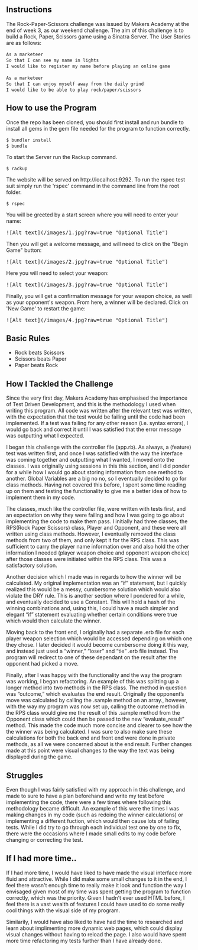Instructions
-------

The Rock-Paper-Scissors challenge was issued by Makers Academy at the end of week 3, as our weekend challenge. The aim of this challenge is to build a Rock, Paper, Scissors game using a Sinatra Server. The User Stories are as follows:

```
As a marketeer
So that I can see my name in lights
I would like to register my name before playing an online game

As a marketeer
So that I can enjoy myself away from the daily grind
I would like to be able to play rock/paper/scissors
```

How to use the Program
-------

Once the repo has been cloned, you should first install and run bundle to install all gems in the gem file needed for the program to function correctly.

```
$ bundler install
$ bundle
```

To start the Server run the Rackup command.

```
$ rackup
```

The website will be served on http://localhost:9292. To run the rspec test suit simply run the 'rspec' command in the command line from the root folder.

```
$ rspec
```

You will be greeted by a start screen where you will need to enter your name:


<kbd>
![Alt text](/images/1.jpg?raw=true "Optional Title")
</kbd>

Then you will get a welcome message, and will need to click on the "Begin Game" button:


<kbd>
![Alt text](/images/2.jpg?raw=true "Optional Title")
</kbd>


Here you will need to select your weapon:


<kbd>
![Alt text](/images/3.jpg?raw=true "Optional Title")
</kbd>


Finally, you will get a confirmation message for your weapon choice, as well as your opponent's weapon.  From here, a winner will be declared.  Click on 'New Game' to restart the game:


<kbd>
![Alt text](/images/4.jpg?raw=true "Optional Title")
</kbd>


## Basic Rules

- Rock beats Scissors
- Scissors beats Paper
- Paper beats Rock


How I Tackled the Challenge
-------

Since the very first day, Makers Academy has emphasised the importance of Test Driven Development, and this is the methodology I used when writing this program.  All code was written after the relevant test was written, with the expectation that the test would be failing until the code had been implemented.  If a test was failing for any other reason (i.e. syntax errors), I would go back and correct it until I was satisfied that the error message was outputting what I expected.

I began this challenge with the controller file (app.rb).  As always, a (feature) test was written first, and once I was satisfied with the way the interface was coming together and outputting what I wanted, I moved onto the classes.  I was originally using sessions in this this section, and I did ponder for a while how I would go about storing information from one method to another.  Global Variables are a big no no, so I eventually decided to go for class methods.  Having not covered this before, I spent some time reading up on them and testing the functionality to give me a better idea of how to implement them in my code.

The classes, much like the controller file, were written with tests first, and an expectation on why they were failing and how I was going to go about implementing the code to make them pass.  I initially had three classes, the RPS(Rock Paper Scissors) class, Player and Opponent, and these were all written using class methods.  However, I eventually removed the class methods from two of them, and only kept it for the RPS class.  This was sufficient to carry the player name information over and also hold the other information I needed (player weapon choice and opponent weapon choice) after those classes were initiated within the RPS class.  This was a satisfactory solution.

Another decision which I made was in regards to how the winner will be calculated.  My original implementation was an “if” statement, but I quickly realized this would be a messy, cumbersome solution which would also violate the DRY rule.  This is another section where I pondered for a while, and eventually decided to use a Constant.  This will hold a hash of the winning combinations and, using this, I could have a much simpler and elegant “if” statement evaluating whether certain conditions were true which would then calculate the winner.

Moving back to the front end, I originally had a separate .erb file for each player weapon selection which would be accessed depending on which one they chose.  I later decided it would become cumbersome doing it this way, and instead just used a “winner,” “loser” and “tie” .erb file instead.   The program will redirect to one of these dependant on the result after the opponent had picked a move.

Finally, after I was happy with the functionality and the way the program was working, I began refactoring.  An example of this was splitting up a longer method into two methods in the RPS class.  The method in question was “outcome,” which evaluates the end result.  Originally the opponent’s move was calculated by calling the .sample method on an array., however, with the way my program was now set up, calling the outcome method in the RPS class would give me the result of this .sample method from the Opponent class which could then be passed to the new “evaluate_result” method.  This made the code much more concise and clearer to see how the the winner was being calculated.  I was sure to also make sure these calculations for both the back end and front end were done in private methods, as all we were concerned about is the end result.  Further changes made at this point were visual changes to the way the text was being displayed during the game.

Struggles
-------

Even though I was fairly satisfied with my approach in this challenge, and made to sure to have a plan beforehand and write my test before implementing the code, there were a few times where following this methodology became difficult.  An example of this were the times I was making changes in my code (such as redoing the winner calculations) or implementing a different fuction, which would then cause lots of failing tests.  While I did try to go through each individual test one by one to fix, there were the occasions where I made small edits to my code before changing or correcting the test.

If I had more time..
-------

If I had more time, I would have liked to have made the visual interface more fluid and attractive.  While I did make some small changes to it in the end, I feel there wasn't enough time to really make it look and function the way I envisaged given most of my time was spent getting the program to function correctly, which was the priority.  Given I hadn't ever used HTML before, I feel there is a vast wealth of features I could have used to do some really cool things with the visual side of my program.

Similarily, I would have also liked to have had the time to researched and learn about implimenting more dynamic web pages, which could display visual changes without having to reload the page.  I also would have spent more time refactoring my tests further than I have already done.
